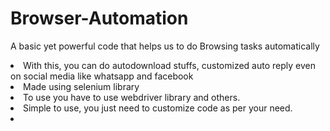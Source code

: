 # Browser-Automation
A basic yet powerful code that helps us to do Browsing tasks automatically
<li>With this, you can do autodownload stuffs, customized auto reply even on social media like whatsapp and facebook</li>
<li>Made using selenium library</li>
<li>To use you have to use webdriver library and others.</li>
<li>Simple to use, you just need to customize code as per your need.</li>
<li></li>
